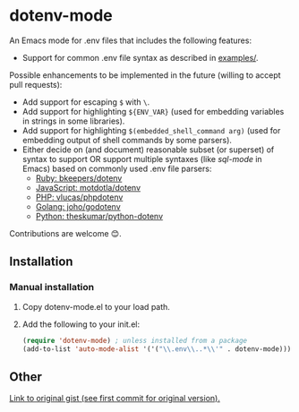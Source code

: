 # dotenv-mode
An Emacs mode for .env files that includes the following features:
- Support for common .env file syntax as described in [examples/](https://github.com/preetpalS/emacs-dotenv-mode/tree/master/examples).

Possible enhancements to be implemented in the future (willing to accept pull requests):
- Add support for escaping `$` with `\`.
- Add support for highlighting `${ENV_VAR}` (used for embedding variables in strings in some libraries).
- Add support for highlighting `$(embedded_shell_command arg)` (used for embedding output of shell commands by some parsers).
- Either decide on (and document) reasonable subset (or superset) of syntax to support OR support multiple syntaxes (like *sql-mode* in Emacs) based on commonly used .env file
parsers:
  - [Ruby: bkeepers/dotenv](https://github.com/bkeepers/dotenv/blob/master/lib/dotenv/parser.rb)
  - [JavaScript: motdotla/dotenv](https://github.com/motdotla/dotenv)
  - [PHP: vlucas/phpdotenv](https://github.com/vlucas/phpdotenv)
  - [Golang: joho/godotenv](https://github.com/joho/godotenv)
  - [Python: theskumar/python-dotenv](https://github.com/theskumar/python-dotenv)

Contributions are welcome 😊.

## Installation

### Manual installation

1. Copy dotenv-mode.el to your load path.

2. Add the following to your init.el:
   ```lisp
   (require 'dotenv-mode) ; unless installed from a package
   (add-to-list 'auto-mode-alist '('("\\.env\\..*\\'" . dotenv-mode))) ;; for optionally supporting additional file extensions such as `.env.test' with this major mode
   ```

## Other

[Link to original gist (see first commit for original version).](https://gist.github.com/preetpalS/54acec3f166393f1d9e55380e1df7364)
